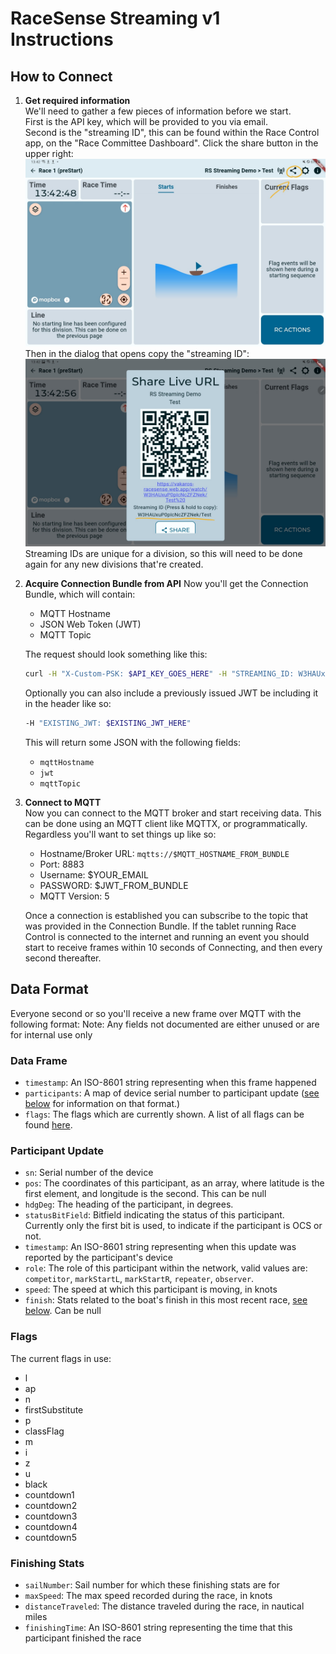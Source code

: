 # RaceSense Streaming v1 Instructions


## How to Connect
1. **Get required information**  
    We'll need to gather a few pieces of information before we start.  
    First is the API key, which will be provided to you via email.  
    Second is the "streaming ID", this can be found within the Race Control app, on the "Race Committee Dashboard". Click the share button in the upper right: ![](/assets/htc_1-1.jpg)  
    Then in the dialog that opens copy the "streaming ID": ![](/assets/htc_1-2.jpg)  
    Streaming IDs are unique for a division, so this will need to be done again for any new divisions that're created.  
    
2. **Acquire Connection Bundle from API**
    Now you'll get the Connection Bundle, which will contain:  
    - MQTT Hostname  
    - JSON Web Token (JWT)
    - MQTT Topic

    The request should look something like this:  
    ```sh
    curl -H "X-Custom-PSK: $API_KEY_GOES_HERE" -H "STREAMING_ID: W3HAUxuP0plcNcZFZNek/Test"
    ```
    Optionally you can also include a previously issued JWT be including it in the header like so:
    ```sh
    -H "EXISTING_JWT: $EXISTING_JWT_HERE"
    ```

    This will return some JSON with the following fields:
    - `mqttHostname`
    - `jwt`
    - `mqttTopic`

3. **Connect to MQTT**  
    Now you can connect to the MQTT broker and start receiving data. This can be done using an MQTT client like MQTTX, or programmatically. Regardless you'll want to set things up like so:
    - Hostname/Broker URL: `mqtts://$MQTT_HOSTNAME_FROM_BUNDLE`
    - Port: 8883
    - Username: $YOUR_EMAIL
    - PASSWORD: $JWT_FROM_BUNDLE
    - MQTT Version: 5

    Once a connection is established you can subscribe to the topic that was provided in the Connection Bundle. If the tablet running Race Control is connected to the internet and running an event you should start to receive frames within 10 seconds of Connecting, and then every second thereafter.


## Data Format
Everyone second or so you'll receive a new frame over MQTT with the following format:
Note: Any fields not documented are either unused or are for internal use only
### Data Frame
- `timestamp`: An ISO-8601 string representing when this frame happened
- `participants`: A map of device serial number to participant update ([see below](#participant-update) for information on that format.)
- `flags`: The flags which are currently shown. A list of all flags can be found [here](#flags).

### Participant Update
- `sn`: Serial number of the device
- `pos`: The coordinates of this participant, as an array, where latitude is the first element, and longitude is the second. This can be null
- `hdgDeg`: The heading of the participant, in degrees.
- `statusBitField`: Bitfield indicating the status of this participant. Currently only the first bit is used, to indicate if the participant is OCS or not.
- `timestamp`: An ISO-8601 string representing when this update was reported by the participant's device
- `role`: The role of this participant within the network, valid values are: `competitor`, `markStartL`, `markStartR`, `repeater`, `observer`.
- `speed`: The speed at which this participant is moving, in knots
- `finish`: Stats related to the boat's finish in this most recent race, [see below](TODO). Can be null

### Flags
The current flags in use:
- l
- ap
- n
- firstSubstitute
- p
- classFlag
- m
- i
- z
- u
- black
- countdown1
- countdown2
- countdown3
- countdown4
- countdown5

### Finishing Stats
- `sailNumber`: Sail number for which these finishing stats are for
- `maxSpeed`: The max speed recorded during the race, in knots
- `distanceTraveled`: The distance traveled during the race, in nautical miles
- `finishingTime`: An ISO-8601 string representing the time that this participant finished the race


